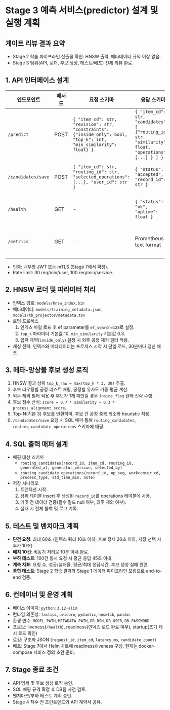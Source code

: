 # Stage 3 예측 서비스(predictor) 설계 및 실행 계획

## 게이트 리뷰 결과 요약
- Stage 2 학습 파이프라인 산출물 확인: HNSW 출력, 메타데이터 규약 이상 없음.
- Stage 3 범위(API, 로더, 후보 생성, 테스트/배포) 전체 리뷰 완료.

## 1. API 인터페이스 설계
| 엔드포인트 | 메서드 | 요청 스키마 | 응답 스키마 | 설명 |
| --- | --- | --- | --- | --- |
| `/predict` | POST | `{ "item_cd": str, "revision": str, "constraints": {"inside_only": bool, "top_k": int, "min_similarity": float} }` | `{ "item_cd": str, "candidates": [ {"routing_id": str, "similarity": float, "operations": [...] } ] }` | 단건 예측 |
| `/candidates/save` | POST | `{ "item_cd": str, "routing_id": str, "selected_operations": [...], "user_id": str }` | `{ "status": "accepted", "record_id": str }` | 후보 저장 |
| `/health` | GET | - | `{ "status": "ok", "uptime": float }` | 헬스체크 |
| `/metrics` | GET | - | Prometheus text format | 지표 노출 |

- 인증: 내부망 JWT 또는 mTLS (Stage 7에서 확정).
- Rate limit: 30 req/min/user, 100 req/min/service.

## 2. HNSW 로더 및 파라미터 처리
- 인덱스 경로: `models/hnsw_index.bin`
- 메타데이터: `models/training_metadata.json`, `models/tb_projector/metadata.tsv`
- 로딩 프로세스
  1. 인덱스 파일 로드 후 ef parameter를 `ef_search=128`로 설정.
  2. `top_k` 파라미터 기본값 10, `min_similarity` 기본값 0.3.
  3. 입력 제약(`inside_only`) 설정 시 외주 공정 제거 필터 적용.
- 캐싱 전략: 인덱스와 메타데이터는 프로세스 시작 시 단일 로드, 30분마다 갱신 체크.

## 3. 메타-앙상블 후보 생성 로직
1. HNSW 결과 상위 `top_k_raw = max(top_k * 3, 30)` 추출.
2. 후보 라우팅별 공정 리스트 매핑, 공정별 유사도 가중 평균 계산.
3. 외주 제외 필터 적용 후 후보가 1개 미만일 경우 `inside_flag` 완화 전략 수행.
4. 후보 점수 산식: `score = 0.7 * similarity + 0.3 * process_alignment_score`.
5. Top-N(기본 3) 후보를 반환하며, 후보 간 공정 중복 최소화 heuristic 적용.
6. `/candidates/save` 요청 시 SQL 매퍼 통해 `routing_candidates`, `routing_candidate_operations` 스키마에 매핑.

## 4. SQL 출력 매퍼 설계
- 매핑 대상 스키마
  - `routing_candidates(record_id, item_cd, routing_id, generated_at, generator_version, selected_by)`
  - `routing_candidate_operations(record_id, op_seq, workcenter_cd, process_type, std_time_min, note)`
- 저장 시나리오
  1. 트랜잭션 시작.
  2. 상위 테이블 insert 후 생성된 `record_id`를 operations 테이블에 사용.
  3. 커밋 전 데이터 검증(필수 필드 null 여부, 외주 제외 여부).
  4. 실패 시 전체 롤백 및 로그 기록.

## 5. 테스트 및 벤치마크 계획
- **단건 요청**: 최대 60초 (인덱스 쿼리 10초 이하, 후보 정제 20초 이하, 저장 선택 시 추가 10초).
- **배치 10건**: 비동기 처리로 10분 이내 완료.
- **부하 테스트**: 100건 동시 요청 시 평균 응답 45초 이내.
- **계측 지표**: 요청 수, 성공/실패율, 평균/최대 응답시간, 후보 생성 실패 원인.
- **통합 테스트**: Stage 2 학습 결과와 Stage 1 데이터 파이프라인 모킹으로 end-to-end 검증.

## 6. 컨테이너 및 운영 계획
- 베이스 이미지: `python:3.12-slim`
- 런타임 의존성: `fastapi`, `uvicorn`, `pydantic`, `hnswlib`, `pandas`
- 환경 변수: `MODEL_PATH`, `METADATA_PATH`, `DB_DSN`, `DB_USER`, `DB_PASSWORD`
- 프로브: liveness(`/health`), readiness(인덱스 로드 완료 여부), startup(초기 캐시 로드 확인)
- 로깅: 구조화 JSON (`request_id`, `item_cd`, `latency_ms`, `candidate_count`)
- 배포: Stage 7에서 Helm 차트에 readiness/liveness 구성, 현재는 docker-compose 서비스 정의 초안 준비.

## 7. Stage 종료 조건
- API 명세 및 후보 생성 로직 승인.
- SQL 매핑 규격 확정 후 DB팀 사전 검토.
- 벤치마크/부하 테스트 계획 승인.
- Stage 4 착수 전 프런트엔드와 API 계약서 공유.

